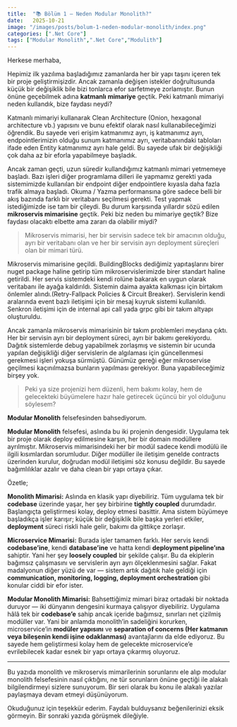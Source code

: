 ```yaml
---
title:  "📚 Bölüm 1 — Neden Modular Monolith?"
date:   2025-10-21
image: "/images/posts/bolum-1-neden-modular-monolith/index.png"
categories: [".Net Core"]
tags: ["Modular Monolith",".Net Core","Modulith"]
---
```


Herkese merhaba,

Hepimiz ilk yazılıma başladığımız zamanlarda her bir yapı taşını içeren tek bir proje geliştirmişizdir. Ancak zamanla değişen istekler doğrultusunda küçük bir değişiklik bile bizi tonlarca efor sarfetmeye zorlamıştır. Bunun önüne geçebilmek adına **katmanlı mimariye** geçtik. Peki katmanlı mimariyi neden kullandık, bize faydası neydi?

Katmanlı mimariyi kullanarak Clean Architecture (Onion, hexagonal architecture vb.) yapısını ve bunu efektif olarak nasıl kullanabileceğimizi öğrendik. Bu sayede veri erişim katmanımız ayrı, iş katmanımız ayrı, endpointlerimizin olduğu sunum katmanımız ayrı, veritabanındaki tabloları ifade eden Entity katmanımız ayrı hale geldi. Bu sayede ufak bir değişikliği çok daha az bir eforla yapabilmeye başladık.

Ancak zaman geçti, uzun süredir kullandığımız katmanlı mimari yetmemeye başladı. Bazı işleri diğer programlama dilleri ile yapmamız gerekti yada sistemimizde kullanılan bir endpoint diğer endpointlere kıyasla daha fazla trafik almaya başladı. Okuma / Yazma performansına göre sadece belli bir akış bazında farklı bir veritabanı seçilmesi gerekti. Test yapmak istediğimizde ise tam bir çileydi. Bu durum karşısında yıllardır sözü edilen **mikroservis mimarisine** geçtik. Peki biz neden bu mimariye geçtik? Bize faydası olacaktı elbette ama zararı da olabilir miydi?

> Mikroservis mimarisi, her bir servisin sadece tek bir amacının olduğu, ayrı bir veritabanı olan ve her bir servisin ayrı deployment süreçleri olan bir mimari türü.

Mikroservis mimarisine geçildi. BuildingBlocks dediğimiz yapıtaşlarını birer nuget package haline getirip tüm mikroservislerimizde birer standart haline getirildi. Her servis sistemdeki kendi rolüne bakarak en uygun olarak veritabanı ile ayağa kaldırıldı. Sistemin daima ayakta kalkması için birtakım önlemler alındı.(Retry-Fallpack Policies & Circuit Breaker).
Servislerin kendi aralarında event bazlı iletişimi için bir mesaj kuyruk sistemi kullanıldı. Senkron iletişimi için de internal api call yada grpc gibi bir takım altyapı oluşturuldu.

Ancak zamanla mikroservis mimarisinin bir takım problemleri meydana çıktı. Her bir servisin ayrı bir deployment süreci, ayrı bir bakımı gerekiyordu. Dağıtık sistemlerde debug yapabilmek zorlaşmış ve sistemin bir ucunda yapılan değişikliği diğer servislerin de algılaması için güncellenmesi gerekmesi işleri yokuşa sürmüştü. Günümüz gereği eğer mikroservise geçilmesi kaçınılmazsa bunların yapılması gerekiyor. Buna yapabileceğimiz birşey yok.

> Peki ya size projenizi hem düzenli, hem bakımı kolay, hem de gelecekteki büyümelere hazır hale getirecek üçüncü bir yol olduğunu söylesem?

**Modular Monolith** felsefesinden bahsediyorum.

**Modular Monolith** felsefesi, aslında bu iki projenin dengesidir. Uygulama tek bir proje olarak deploy edilmesine karşın, her bir domain modüllere ayrılmıştır. Mikroservis mimarisindeki her bir modül sadece kendi modülü ile ilgili kısımlardan sorumludur. Diğer modüller ile iletişim genelde contracts üzerinden kurulur, doğrudan modül iletişimi söz konusu değildir.
Bu sayede bağımlılıklar azalır ve daha clean bir yapı ortaya çıkar.

Özetle;

**Monolith Mimarisi:**
Aslında en klasik yapı diyebiliriz. Tüm uygulama tek bir **codebase** üzerinde yaşar, her şey birbirine **tightly coupled** durumdadır. Başlangıçta geliştirmesi kolay, deploy etmesi basittir. Ama sistem büyümeye başladıkça işler karışır; küçük bir değişiklik bile başka yerleri etkiler, **deployment** süreci riskli hale gelir, bakımı da gittikçe zorlaşır.

**Microservice Mimarisi:**
Burada işler tamamen farklı. Her servis kendi **codebase’ine**, kendi **database’ine** ve hatta kendi **deployment pipeline’ına** sahiptir. Yani her şey **loosely coupled** bir şekilde çalışır. Bu da ekiplerin bağımsız çalışmasını ve servislerin ayrı ayrı ölçeklenmesini sağlar. Fakat madalyonun diğer yüzü de var — sistem artık dağıtık hale geldiği için **communication, monitoring, logging, deployment orchestration** gibi konular ciddi bir efor ister.

**Modular Monolith Mimarisi:**
Bahsettiğimiz mimari biraz ortadaki bir noktada duruyor — iki dünyanın dengesini kurmaya çalışıyor diyebiliriz. Uygulama hâlâ tek bir **codebase’e** sahip ancak içeride bağımsız, sınırları net çizilmiş modüller var. Yani bir anlamda monolith’in sadeliğini korurken, microservice’in **modüler yapısını** ve **separation of concerns (Her katmanın veya bileşenin kendi işine odaklanması)** avantajlarını da elde ediyoruz. Bu sayede hem geliştirmesi kolay hem de gelecekte microservice’e evrilebilecek kadar esnek bir yapı ortaya çıkarmış oluyoruz.

---

Bu yazıda monolith ve mikroservis mimarilerinin sorunlarını ele alıp modular monolith felsefesinin nasıl çıktığını, ne tür sorunların önüne geçtiği ile alakalı bilgilendirmeyi sizlere sunuyorum. Bir seri olarak bu konu ile alakalı yazılar paylaşmaya devam etmeyi düşünüyorum.

Okuduğunuz için teşekkür ederim. Faydalı bulduysanız beğenilerinizi eksik görmeyin. Bir sonraki yazıda görüşmek dileğiyle.